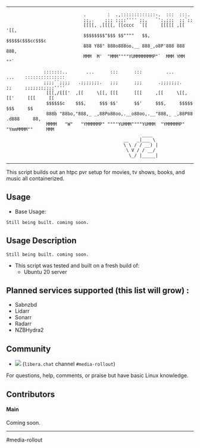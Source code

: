 <hr>

```
                             .        :  .,:::::::::::::-.  :::  :::.
                             ;;,.    ;;; ;;;;'''' ;;,   `';,;;;  ;;`;;
                             [[[[, ,[[[[, [[cccc  `[[     [[[[[ ,[[ '[[,
                             $$$$$$$$"$$$ $$""""   $$,    $$$$$c$$$cc$$$c
                             888 Y88" 888o888oo,__ 888_,o8P'888 888   888,
                             MMM  M'  "MMM""""YUMMMMMMMP"`  MMM YMM   ""`

              :::::::..       ...      :::      :::         ...      ...    :::::::::::::::
              ;;;;``;;;;   .;;;;;;;.   ;;;      ;;;      .;;;;;;;.   ;;     ;;;;;;;;;;;''''
               [[[,/[[['  ,[[     \[[, [[[      [[[     ,[[     \[[,[['     [[[     [[
               $$$$$$c    $$$,     $$$ $$'      $$'     $$$,     $$$$$      $$$     $$
               888b "88bo,"888,_ _,88Po88oo,.__o88oo,.__"888,_ _,88P88    .d888     88,
               MMMM   "W"   "YMMMMMP" """"YUMMM""""YUMMM  "YMMMMMP"  "YmmMMMM""     MMM
                                                   ____
                                            __   _|___ \
                                            \ \ / / __) |
                                             \ V / / __/
                                              \_/ |_____|

```
<hr>


This script builds out an htpc pvr setup for movies, tv shows, books, and music
all containerized.

## Usage
* Base Usage:
```
Still being built. coming soon.
```

## Usage Description
```
Still being built. coming soon.
```

* This script was tested and built on a fresh build of:
  * Ubuntu 20 server


## Planned services supported (this list will grow) :
* Sabnzbd
* Lidarr
* Sonarr
* Radarr
* NZBHydra2

## Community
* <a name="libera"><img src="https://img.shields.io/badge/style-join%20chat-blue.svg?style=flat.svg&label=libera"></a>&nbsp;(`libera.chat` channel `#media-rollout`)

For questions, help, comments, or praise but have basic Linux knowledge.

## Contributors

#### Main
Coming soon.

---
#media-rollout
